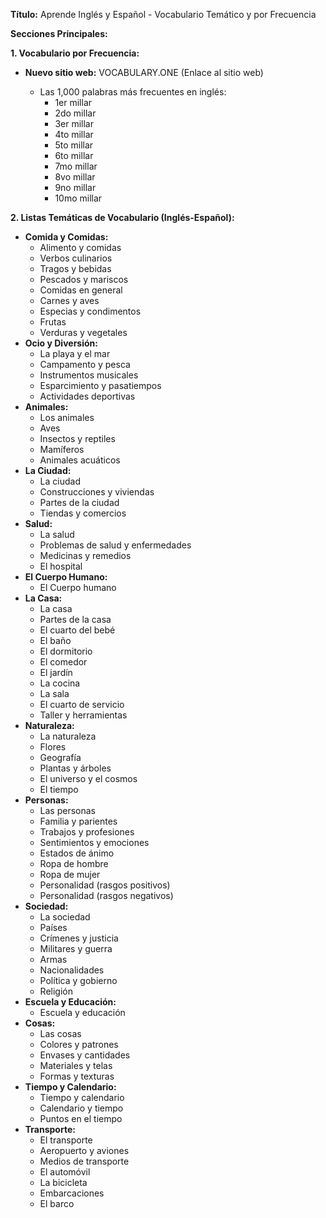 

**Título:** Aprende Inglés y Español - Vocabulario Temático y por Frecuencia



**Secciones Principales:**

**1. Vocabulario por Frecuencia:**

*   **Nuevo sitio web:** VOCABULARY.ONE (Enlace al sitio web)

    *   Las 1,000 palabras más frecuentes en inglés:
        *   1er millar
        *   2do millar
        *   3er millar
        *   4to millar
        *   5to millar
        *   6to millar
        *   7mo millar
        *   8vo millar
        *   9no millar
        *   10mo millar

**2. Listas Temáticas de Vocabulario (Inglés-Español):**

*   **Comida y Comidas:**
    *   Alimento y comidas
    *   Verbos culinarios
    *   Tragos y bebidas
    *   Pescados y mariscos
    *   Comidas en general
    *   Carnes y aves
    *   Especias y condimentos
    *   Frutas
    *   Verduras y vegetales
*   **Ocio y Diversión:**
    *   La playa y el mar
    *   Campamento y pesca
    *   Instrumentos musicales
    *   Esparcimiento y pasatiempos
    *   Actividades deportivas
*   **Animales:**
    *   Los animales
    *   Aves
    *   Insectos y reptiles
    *   Mamíferos
    *   Animales acuáticos
*   **La Ciudad:**
    *   La ciudad
    *   Construcciones y viviendas
    *   Partes de la ciudad
    *   Tiendas y comercios
*   **Salud:**
    *   La salud
    *   Problemas de salud y enfermedades
    *   Medicinas y remedios
    *   El hospital
*   **El Cuerpo Humano:**
    *   El Cuerpo humano
*   **La Casa:**
    *   La casa
    *   Partes de la casa
    *   El cuarto del bebé
    *   El baño
    *   El dormitorio
    *   El comedor
    *   El jardín
    *   La cocina
    *   La sala
    *   El cuarto de servicio
    *   Taller y herramientas
*   **Naturaleza:**
    *   La naturaleza
    *   Flores
    *   Geografía
    *   Plantas y árboles
    *   El universo y el cosmos
    *   El tiempo
*   **Personas:**
    *   Las personas
    *   Familia y parientes
    *   Trabajos y profesiones
    *   Sentimientos y emociones
    *   Estados de ánimo
    *   Ropa de hombre
    *   Ropa de mujer
    *   Personalidad (rasgos positivos)
    *   Personalidad (rasgos negativos)
*   **Sociedad:**
    *   La sociedad
    *   Países
    *   Crímenes y justicia
    *   Militares y guerra
    *   Armas
    *   Nacionalidades
    *   Política y gobierno
    *   Religión
*   **Escuela y Educación:**
    *   Escuela y educación
*   **Cosas:**
    *   Las cosas
    *   Colores y patrones
    *   Envases y cantidades
    *   Materiales y telas
    *   Formas y texturas
*   **Tiempo y Calendario:**
    *   Tiempo y calendario
    *   Calendario y tiempo
    *   Puntos en el tiempo
*   **Transporte:**
    *   El transporte
    *   Aeropuerto y aviones
    *   Medios de transporte
    *   El automóvil
    *   La bicicleta
    *   Embarcaciones
    *   El barco

